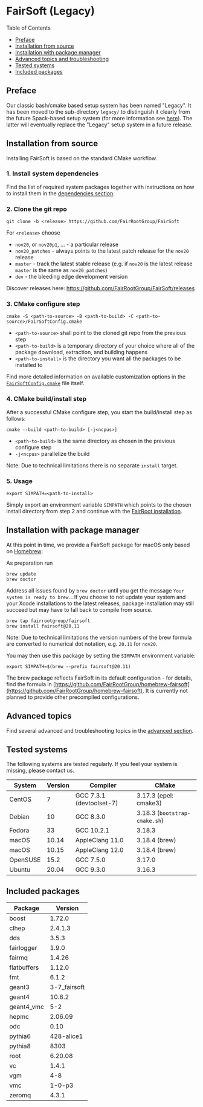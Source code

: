 # FairSoft (Legacy)

Table of Contents
* [Preface](#preface)
* [Installation from source](#installation-from-source)
* [Installation with package manager](#installation-with-package-manager)
* [Advanced topics and troubleshooting](#advanced-topics-and-troubleshooting)
* [Tested systems](#tested-systems)
* [Included packages](#included-packages)

## Preface

Our classic bash/cmake based setup system
has been named "Legacy". It has been moved to the
sub-directory `legacy/` to distinguish it clearly
from the future Spack-based setup system
(for more information see [here](../docs/README.md)).
The latter will eventually replace the "Legacy" setup system
in a future release.

## Installation from source

Installing FairSoft is based on the standard CMake workflow.

### 1. Install system dependencies

Find the list of required system packages together with instructions
on how to install them in the [dependencies section](dependencies.md).

### 2. Clone the git repo

```
git clone -b <release> https://github.com/FairRootGroup/FairSoft
```

For `<release>` choose
* `nov20`, or `nov20p1`, ... - a particular release
* `nov20_patches` - always points to the latest patch release for the `nov20` release
* `master` - track the latest stable release (e.g. if `nov20` is the latest release `master` is the same as `nov20_patches`)
* `dev` - the bleeding edge development version

Discover releases here: https://github.com/FairRootGroup/FairSoft/releases

### 3. CMake configure step

```
cmake -S <path-to-source> -B <path-to-build> -C <path-to-source>/FairSoftConfig.cmake
```

* `<path-to-source>` shall point to the cloned git repo from the previous step
* `<path-to-build>` is a temporary directory of your choice where all of the package download, extraction, and building happens
* `<path-to-install>` is the directory you want all the packages to be installed to

Find more detailed information on available customization options in the [`FairSoftConfig.cmake`](../FairSoftConfig.cmake) file itself.

### 4. CMake build/install step

After a successful CMake configure step, you start the build/install step as follows:

```
cmake --build <path-to-build> [-j<ncpus>]
```

* `<path-to-build>` is the same directory as chosen in the previous configure step
* `-j<ncpus>` parallelize the build

Note: Due to technical limitations there is no separate `install` target.

### 5. Usage

```
export SIMPATH=<path-to-install>
```

Simply export an environment variable `SIMPATH` which points to the chosen install directory from step 2
and continue with the [FairRoot installation](https://github.com/FairRootGroup/FairRoot).

## Installation with package manager

At this point in time, we provide a FairSoft package for macOS only based on [Homebrew](https://brew.sh/):

As preparation run

```
brew update
brew doctor
```

Address all issues found by `brew doctor` until you get the message `Your system is ready to brew.`.
If you choose to not update your system and your Xcode installations to the latest releases, package
installation may still succeed but may have to fall back to compile from source.

```
brew tap fairrootgroup/fairsoft
brew install fairsoft@20.11
```

Note: Due to technical limitations the version numbers of the brew formula are converted to numerical
dot notation, e.g. `20.11` for `nov20`.

You may then use this package by setting the `SIMPATH` environment variable:

```
export SIMPATH=$(brew --prefix fairsoft@20.11)
```

The brew package reflects FairSoft in its default configuration - for details, find the formula in
[https://github.com/FairRootGroup/homebrew-fairsoft](https://github.com/FairRootGroup/homebrew-fairsoft).
It is currently not planned to provide other precompiled configurations.

## Advanced topics

Find several advanced and troubleshooting topics in the [advanced section](advanced.md).

## Tested systems

The following systems are tested regularly. If you feel your system is missing,
please contact us.

| **System** | **Version** | **Compiler** | **CMake** |
| --- | --- | --- | --- |
| CentOS | 7 | GCC 7.3.1 (devtoolset-7) | 3.17.3 (epel: cmake3) |
| Debian | 10 | GCC 8.3.0 | 3.18.3 (`bootstrap-cmake.sh`) |
| Fedora | 33 | GCC 10.2.1 | 3.18.3 |
| macOS | 10.14 | AppleClang 11.0 | 3.18.4 (brew) |
| macOS | 10.15 | AppleClang 12.0 | 3.18.4 (brew) |
| OpenSUSE | 15.2 | GCC 7.5.0 | 3.17.0 |
| Ubuntu | 20.04 | GCC 9.3.0 | 3.16.3 |

## Included packages

| **Package** | **Version** |
| --- | --- |
| boost | 1.72.0 |
| clhep | 2.4.1.3 |
| dds | 3.5.3 |
| fairlogger | 1.9.0 |
| fairmq | 1.4.26 |
| flatbuffers | 1.12.0 |
| fmt | 6.1.2 |
| geant3 | 3-7_fairsoft |
| geant4 | 10.6.2 |
| geant4_vmc | 5-2 |
| hepmc | 2.06.09 |
| odc | 0.10 |
| pythia6 | 428-alice1 |
| pythia8 | 8303 |
| root | 6.20.08 |
| vc | 1.4.1 |
| vgm | 4-8 |
| vmc | 1-0-p3 |
| zeromq | 4.3.1 |
